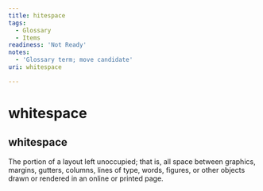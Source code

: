 ```yaml
---
title: hitespace
tags:
  - Glossary
  - Items
readiness: 'Not Ready'
notes:
  - 'Glossary term; move candidate'
uri: whitespace

---
```

# whitespace

## whitespace

The portion of a layout left unoccupied; that is, all space between graphics, margins, gutters, columns, lines of type, words, figures, or other objects drawn or rendered in an online or printed page.


